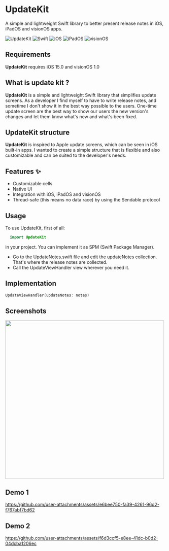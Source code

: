 #  UpdateKit
A simple and lightweight Swift library to better present release notes in iOS, iPadOS and visionOS apps.

![UpdateKit](https://img.shields.io/github/v/release/TheiPhoneDev/UpdateKit?label=UpdateKit)
![Swift](https://img.shields.io/badge/Swift-6.0-orange?logo=swift)
![iOS](https://img.shields.io/badge/iOS-15.0-blue?logo=apple)
![iPadOS](https://img.shields.io/badge/iPadOS-15.0-blue?logo=apple)
![visionOS](https://img.shields.io/badge/visionOS-1.0-blue?logo=apple)



## Requirements
**UpdateKit** requires iOS 15.0 and visionOS 1.0

## What is update kit ?

**UpdateKit** is a simple and lightweight Swift library that simplifies update screens. As a developer I find myself to have to write release notes, and sometime I don't show it in the best way possible to the users. One-time update screen are the best way to show our users the new version's changes and let them know what's new and what's been fixed.

## UpdateKit structure
**UpdateKit** is inspired to Apple update screens, which can be seen in iOS built-in apps. I wanted to create a simple structure that is flexible and also customizable and can be suited to the developer's needs.

## Features ✨
- Customizable cells
- Native UI
- Integration with iOS, iPadOS and visionOS
- Thread-safe (this means no data race) by using the Sendable protocol
  

## Usage
To use UpdateKit, first of all:
```swift
  import UpdateKit
```
  in your project. You can implement it as SPM (Swift Package Manager).
- Go to the UpdateNotes.swift file and edit the updateNotes collection. That's where the release notes are collected.
- Call the UpdateViewHandler view wherever you need it.

## Implementation
```swift
UpdateViewHandler(updateNotes: notes)
```

## Screenshots

<img src="https://github.com/user-attachments/assets/24a7aa13-1d4e-4b98-a15c-55caa3798186" height="500"/>

## Demo 1
https://github.com/user-attachments/assets/e6bee750-fa39-4261-96d2-f767abf7bd62

## Demo 2
https://github.com/user-attachments/assets/f6d3ccf5-e8ee-41dc-b0d2-04dcba1206ec




